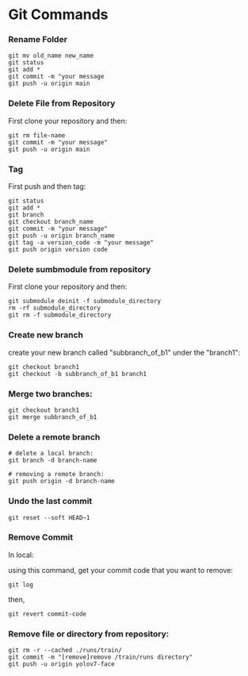 # Git Commands

### Rename Folder

```
git mv old_name new_name
git status
git add *
git commit -m "your message
git push -u origin main
```
### Delete File from Repository

First clone your repository and then:

```
git rm file-name
git commit -m "your message"
git push -u origin main
```

### Tag

First push and then tag:

```
git status
git add *
git branch
git checkout branch_name
git commit -m "your message"
git push -u origin branch_name
git tag -a version_code -m "your message"
git push origin version code
```

### Delete sumbmodule from repository

First clone your repository and then:

```
git submodule deinit -f submodule_directory
rm -rf submodule_directory
git rm -f submodule_directory
```

### Create new branch

create your new branch called "subbranch_of_b1" under the "branch1":

```
git checkout branch1
git checkout -b subbranch_of_b1 branch1
```

### Merge two branches:

```
git checkout branch1
git merge subbranch_of_b1
```

### Delete a remote branch

```
# delete a local branch:
git branch -d branch-name

# removing a remote branch:
git push origin -d branch-name
```

### Undo the last commit

```
git reset --soft HEAD~1
```
### Remove Commit

In local:

using this command, get your commit code that you want to remove:

```
git log
```

then, 

```
git revert commit-code
```

### Remove file or directory from repository:

```
git rm -r --cached ./runs/train/
git commit -m "[remove]remove /train/runs directory"
git push -u origin yolov7-face
```
